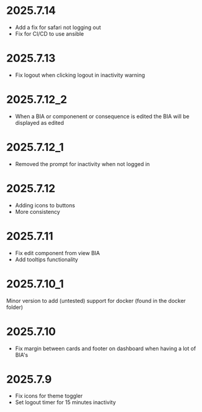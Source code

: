 # 2025.7.14
- Add a fix for safari not logging out
- Fix for CI/CD to use ansible
# 2025.7.13
- Fix logout when clicking logout in inactivity warning

# 2025.7.12_2
- When a BIA or componenent or consequence is edited the BIA will be displayed as edited

# 2025.7.12_1
- Removed the prompt for inactivity when not logged in

# 2025.7.12
- Adding icons to buttons
- More consistency

# 2025.7.11
- Fix edit component from view BIA
- Add tooltips functionality

# 2025.7.10_1
Minor version to add (untested) support for docker (found in the docker folder)

# 2025.7.10
- Fix margin between cards and footer on dashboard when having a lot of BIA's

# 2025.7.9
- Fix icons for theme toggler
- Set logout timer for 15 minutes inactivity